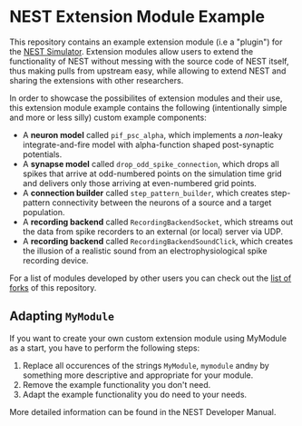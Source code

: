 # NEST Extension Module Example

This repository contains an example extension module (i.e a "plugin") for
the [NEST Simulator](https://nest-simulator.org). Extension modules allow
users to extend the functionality of NEST without messing with the source
code of NEST itself, thus making pulls from upstream easy, while allowing
to extend NEST and sharing the extensions with other researchers.

In order to showcase the possibilites of extension modules and their use,
this extension module example contains the following (intentionally simple
and more or less silly) custom example components:

* A **neuron model** called `pif_psc_alpha`, which implements a
  *non*-leaky integrate-and-fire model with alpha-function shaped
  post-synaptic potentials.
* A **synapse model** called `drop_odd_spike_connection`, which drops
  all spikes that arrive at odd-numbered points on the simulation time
  grid and delivers only those arriving at even-numbered grid points.
* A **connection builder** called `step_pattern_builder`, which
  creates step-pattern connectivity between the neurons of a source
  and a target population.
* A **recording backend** called `RecordingBackendSocket`, which
  streams out the data from spike recorders to an external (or local)
  server via UDP.
* A **recording backend** called `RecordingBackendSoundClick`, which
  creates the illusion of a realistic sound from an electrophysiological
  spike recording device.

For a list of modules developed by other users you can check out the
[list of forks](https://github.com/nest/nest-extension-module/network/members)
of this repository.

## Adapting `MyModule`

If you want to create your own custom extension module using MyModule
as a start, you have to perform the following steps:

1. Replace all occurences of the strings `MyModule`, `mymodule`
   and`my` by something more descriptive and appropriate for your
   module.
2. Remove the example functionality you don't need.
3. Adapt the example functionality you do need to your needs.

More detailed information can be found in the NEST Developer Manual.
